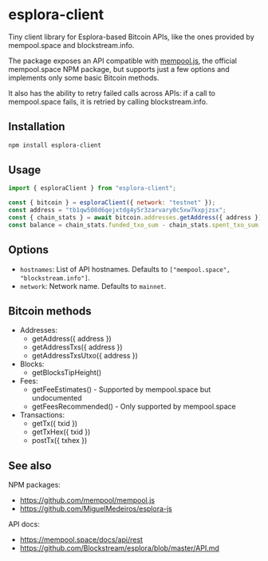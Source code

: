 # esplora-client

Tiny client library for Esplora-based Bitcoin APIs, like the ones provided by mempool.space and blockstream.info.

The package exposes an API compatible with [mempool.js](https://github.com/mempool/mempool.js), the official mempool.space NPM package, but supports just a few options and implements only some basic Bitcoin methods.

It also has the ability to retry failed calls across APIs: if a call to mempool.space fails, it is retried by calling blockstream.info.

## Installation

```sh
npm install esplora-client
```

## Usage

```js
import { esploraClient } from "esplora-client";

const { bitcoin } = esploraClient({ network: "testnet" });
const address = "tb1qw508d6qejxtdg4y5r3zarvary0c5xw7kxpjzsx";
const { chain_stats } = await bitcoin.addresses.getAddress({ address });
const balance = chain_stats.funded_txo_sum - chain_stats.spent_txo_sum;
```

## Options

- `hostnames`: List of API hostnames. Defaults to `["mempool.space", "blockstream.info"]`.
- `network`: Network name. Defaults to `mainnet`.

## Bitcoin methods

- Addresses:
  - getAddress({ address })
  - getAddressTxs({ address })
  - getAddressTxsUtxo({ address })
- Blocks:
  - getBlocksTipHeight()
- Fees:
  - getFeeEstimates() - Supported by mempool.space but undocumented
  - getFeesRecommended() - Only supported by mempool.space
- Transactions:
  - getTx({ txid })
  - getTxHex({ txid })
  - postTx({ txhex })

## See also

NPM packages:

- https://github.com/mempool/mempool.js
- https://github.com/MiguelMedeiros/esplora-js

API docs:

- https://mempool.space/docs/api/rest
- https://github.com/Blockstream/esplora/blob/master/API.md
